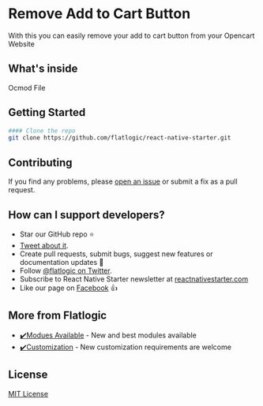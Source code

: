 # Remove Add to Cart Button
With this you can easily remove your add to cart button from your Opencart Website

## What's inside
Ocmod File 

## Getting Started

```bash
#### Clone the repo
git clone https://github.com/flatlogic/react-native-starter.git
```

## Contributing

If you find any problems, please [open an issue](https://github.com/codeeshop-oc/remove-add-to-cart-btn/issues/new) or submit a fix as a pull request.

## How can I support developers?
- Star our GitHub repo :star:
- [Tweet about it](https://twitter.com/intent/tweet?text=Amazing%20Module%20developed%20by%20Code%20E-Shop&url=https://github.com/codeeshop-oc/remove-add-to-cart-btn&via=codeeshop).
- Create pull requests, submit bugs, suggest new features or documentation updates :wrench:
- Follow [@flatlogic on Twitter](https://twitter.com/codeeshop1).
- Subscribe to React Native Starter newsletter at [reactnativestarter.com](https://codeeshop.com/)
- Like our page on [Facebook](https://www.facebook.com/codeeshop/) :thumbsup:

## More from Flatlogic
- [✔️Modues Available](https://codeeshop.com/) - New and best modules available
- [✔️Customization](https://codeeshop.com/) - New customization requirements are welcome

## License

[MIT License](LICENSE)
